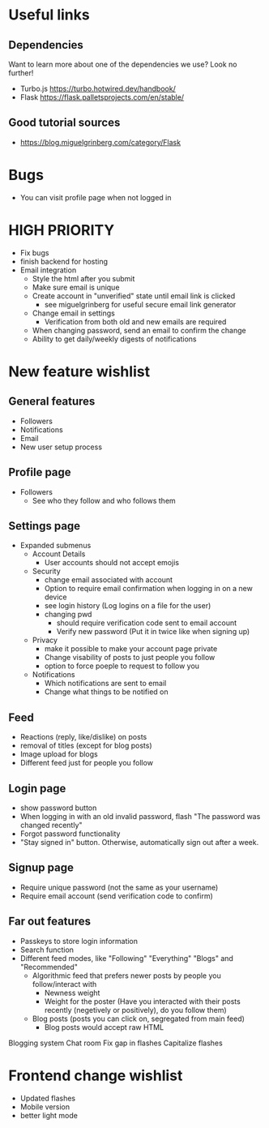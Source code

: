 # Useful links
## Dependencies
Want to learn more about one of the dependencies we use? Look no further!
* Turbo.js https://turbo.hotwired.dev/handbook/
* Flask https://flask.palletsprojects.com/en/stable/

## Good tutorial sources
* https://blog.miguelgrinberg.com/category/Flask



# Bugs
* You can visit profile page when not logged in


# HIGH PRIORITY
* Fix bugs
* finish backend for hosting
* Email integration
    * Style the html after you submit
    * Make sure email is unique
    * Create account in "unverified" state until email link is clicked
        * see miguelgrinberg for useful secure email link generator
    * Change email in settings
        * Verification from both old and new emails are required
    * When changing password, send an email to confirm the change
    * Ability to get daily/weekly digests of notifications


# New feature wishlist

## General features
* Followers
* Notifications
* Email
* New user setup process


## Profile page
* Followers
    * See who they follow and who follows them


## Settings page
* Expanded submenus
    * Account Details
        * User accounts should not accept emojis
    * Security
        * change email associated with account
        * Option to require email confirmation when logging in on a new device
        * see login history (Log logins on a file for the user)
        * changing pwd 
            * should require verification code sent to email account
            * Verify new password (Put it in twice like when signing up)
    * Privacy
        * make it possible to make your account page private
        * Change visability of posts to just people you follow
        * option to force poeple to request to follow you
    * Notifications
        * Which notifications are sent to email
        * Change what things to be notified on


## Feed
* Reactions (reply, like/dislike) on posts
* removal of titles (except for blog posts)
* Image upload for blogs
* Different feed just for people you follow


## Login page
* show password button
* When logging in with an old invalid password, flash "The password was changed recently"
* Forgot password functionality
* "Stay signed in" button. Otherwise, automatically sign out after a week.


## Signup page
* Require unique password (not the same as your username)
* Require email account (send verification code to confirm)


## Far out features
* Passkeys to store login information
* Search function
* Different feed modes, like "Following" "Everything" "Blogs" and "Recommended"
    * Algorithmic feed that prefers newer posts by people you follow/interact with
        * Newness weight
        * Weight for the poster (Have you interacted with their posts recently (negetively or positively), do you follow them)
    * Blog posts (posts you can click on, segregated from main feed)
        * Blog posts would accept raw HTML

Blogging system
Chat room
Fix gap in flashes
Capitalize flashes



# Frontend change wishlist
* Updated flashes
* Mobile version
* better light mode